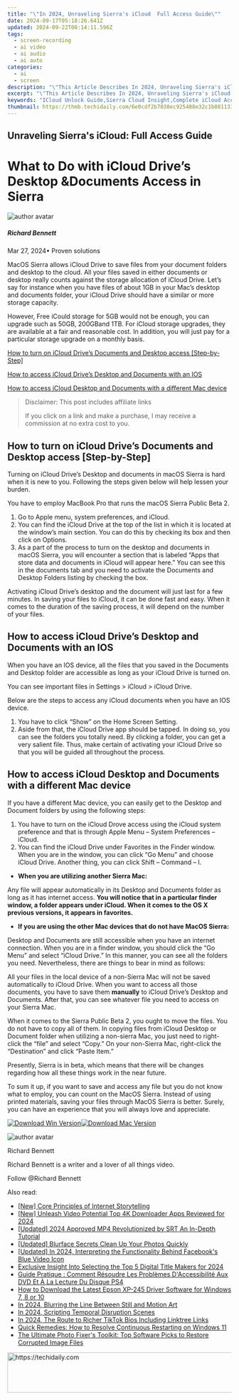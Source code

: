 ```yaml
---
title: "\"In 2024, Unraveling Sierra's iCloud  Full Access Guide\""
date: 2024-09-17T05:18:26.641Z
updated: 2024-09-22T08:14:11.596Z
tags: 
  - screen-recording
  - ai video
  - ai audio
  - ai auto
categories: 
  - ai
  - screen
description: "\"This Article Describes In 2024, Unraveling Sierra's iCloud: Full Access Guide\""
excerpt: "\"This Article Describes In 2024, Unraveling Sierra's iCloud: Full Access Guide\""
keywords: "ICloud Unlock Guide,Sierra Cloud Insight,Complete iCloud Access,Unveiled iCloud Secrets,Comprehensive iCloud Tools,Full iCloud Exploration,Mastering Sierra's iCloud"
thumbnail: https://thmb.techidaily.com/6e0cdf2b7038ec925488e32c1b0811331fe39479e79326e6be564a7361db8bbb.jpg
---
```


## Unraveling Sierra's iCloud: Full Access Guide

# What to Do with iCloud Drive’s Desktop &Documents Access in Sierra

![author avatar](https://images.wondershare.com/filmora/article-images/richard-bennett.jpg)

##### Richard Bennett

 Mar 27, 2024• Proven solutions

MacOS Sierra allows iCloud Drive to save files from your document folders and desktop to the cloud. All your files saved in either documents or desktop really counts against the storage allocation of iCloud Drive. Let’s say for instance when you have files of about 1GB in your Mac’s desktop and documents folder, your iCloud Drive should have a similar or more storage capacity.

However, Free iCould storage for 5GB would not be enough, you can upgrade such as 50GB, 200GBand 1TB. For iCloud storage upgrades, they are available at a fair and reasonable cost. In addition, you will just pay for a particular storage upgrade on a monthly basis.

[How to turn on iCloud Drive’s Documents and Desktop access \[Step-by-Step\]](#section1)

[How to access iCloud Drive’s Desktop and Documents with an IOS](#section2)

[How to access iCloud Desktop and Documents with a different Mac device](#section3)

>  Disclaimer: This post includes affiliate links
>
>  If you click on a link and make a purchase, I may receive a commission at no extra cost to you.
>

## How to turn on iCloud Drive’s Documents and Desktop access \[Step-by-Step\]

Turning on iCloud Drive’s Desktop and documents in macOS Sierra is hard when it is new to you. Following the steps given below will help lessen your burden.

You have to employ MacBook Pro that runs the macOS Sierra Public Beta 2.

1. Go to Apple menu, system preferences, and iCloud.
2. You can find the iCloud Drive at the top of the list in which it is located at the window’s main section. You can do this by checking its box and then click on Options.
3. As a part of the process to turn on the desktop and documents in macOS Sierra, you will encounter a section that is labeled “Apps that store data and documents in iCloud will appear here.” You can see this in the documents tab and you need to activate the Documents and Desktop Folders listing by checking the box.

Activating iCloud Drive’s desktop and the document will just last for a few minutes. In saving your files to iCloud, it can be done fast and easy. When it comes to the duration of the saving process, it will depend on the number of your files.

## How to access iCloud Drive’s Desktop and Documents with an IOS

When you have an IOS device, all the files that you saved in the Documents and Desktop folder are accessible as long as your iCloud Drive is turned on.

You can see important files in Settings > iCloud > iCloud Drive.

Below are the steps to access any iCloud documents when you have an IOS device.

1. You have to click “Show” on the Home Screen Setting.
2. Aside from that, the iCloud Drive app should be tapped. In doing so, you can see the folders you totally need. By clicking a folder, you can get a very salient file. Thus, make certain of activating your iCloud Drive so that you will be guided all throughout the process.

## How to access iCloud Desktop and Documents with a different Mac device

If you have a different Mac device, you can easily get to the Desktop and Document folders by using the following steps:

1. You have to turn on the iCloud Drove access using the iCloud system preference and that is through Apple Menu – System Preferences – iCloud.
2. You can find the iCloud Drive under Favorites in the Finder window. When you are in the window, you can click “Go Menu” and choose iCloud Drive. Another thing, you can click Shift – Command – I.

* **When you are utilizing another Sierra Mac:**

Any file will appear automatically in its Desktop and Documents folder as long as it has internet access. **You will notice that in a particular finder window, a folder appears under iCloud. When it comes to the OS X previous versions, it appears in favorites.**

* **If you are using the other Mac devices that do not have MacOS Sierra:**

Desktop and Documents are still accessible when you have an internet connection. When you are in a finder window, you should click the “Go Menu” and select “iCloud Drive.” In this manner, you can see all the folders you need. Nevertheless, there are things to bear in mind as follows:

All your files in the local device of a non-Sierra Mac will not be saved automatically to iCloud Drive. When you want to access all those documents, you have to save them **manually** to iCloud Drive’s Desktop and Documents. After that, you can see whatever file you need to access on your Sierra Mac.

When it comes to the Sierra Public Beta 2, you ought to move the files. You do not have to copy all of them. In copying files from iCloud Desktop or Document folder when utilizing a non-sierra Mac, you just need to right-click the “file” and select “Copy.” On your non-Sierra Mac, right-click the “Destination” and click “Paste Item.”

Presently, Sierra is in beta, which means that there will be changes regarding how all these things work in the near future.

To sum it up, if you want to save and access any file but you do not know what to employ, you can count on the MacOS Sierra. Instead of using printed materials, saving your files through MacOS Sierra is better. Surely, you can have an experience that you will always love and appreciate.

[![Download Win Version](https://images.wondershare.com/filmora/guide/download-btn-win.jpg)](https://tools.techidaily.com/wondershare/filmora/download/)[![Download Mac Version](https://images.wondershare.com/filmora/guide/download-btn-mac.jpg)](https://tools.techidaily.com/wondershare/filmora/download/)

![author avatar](https://images.wondershare.com/filmora/article-images/richard-bennett.jpg)

Richard Bennett

Richard Bennett is a writer and a lover of all things video.

Follow @Richard Bennett


<ins class="adsbygoogle"
     style="display:block"
     data-ad-format="autorelaxed"
     data-ad-client="ca-pub-7571918770474297"
     data-ad-slot="1223367746"></ins>



<ins class="adsbygoogle"
     style="display:block"
     data-ad-client="ca-pub-7571918770474297"
     data-ad-slot="8358498916"
     data-ad-format="auto"
     data-full-width-responsive="true"></ins>


<span class="atpl-alsoreadstyle">Also read:</span>
<div><ul>
<li><a href="https://fox-info.techidaily.com/new-core-principles-of-internet-storytelling/"><u>[New] Core Principles of Internet Storytelling</u></a></li>
<li><a href="https://fox-info.techidaily.com/new-unleash-video-potential-top-4k-downloader-apps-reviewed-for-2024/"><u>[New] Unleash Video Potential Top 4K Downloader Apps Reviewed for 2024</u></a></li>
<li><a href="https://fox-info.techidaily.com/updated-2024-approved-mp4-revolutionized-by-srt-an-in-depth-tutorial/"><u>[Updated] 2024 Approved MP4 Revolutionized by SRT An In-Depth Tutorial</u></a></li>
<li><a href="https://fox-info.techidaily.com/updated-blurface-secrets-clean-up-your-photos-quickly/"><u>[Updated] Blurface Secrets Clean Up Your Photos Quickly</u></a></li>
<li><a href="https://facebook-videos.techidaily.com/updated-in-2024-interpreting-the-functionality-behind-facebooks-blue-video-icon/"><u>[Updated] In 2024, Interpreting the Functionality Behind Facebook's Blue Video Icon</u></a></li>
<li><a href="https://fox-info.techidaily.com/exclusive-insight-into-selecting-the-top-5-digital-title-makers-for-2024/"><u>Exclusive Insight Into Selecting the Top 5 Digital Title Makers for 2024</u></a></li>
<li><a href="https://solve-outstanding.techidaily.com/guide-pratique-comment-resoudre-les-problemes-daccessibilite-aux-dvd-et-a-la-lecture-du-disque-ps4/"><u>Guide Pratique : Comment Résoudre Les Problèmes D'Accessibilité Aux DVD Et À La Lecture Du Disque PS4</u></a></li>
<li><a href="https://hardware-help.techidaily.com/how-to-download-the-latest-epson-xp-245-driver-software-for-windows-7-8-or-10/"><u>How to Download the Latest Epson XP-245 Driver Software for Windows 7, 8 or 10</u></a></li>
<li><a href="https://extra-lessons.techidaily.com/in-2024-blurring-the-line-between-still-and-motion-art/"><u>In 2024, Blurring the Line Between Still and Motion Art</u></a></li>
<li><a href="https://fox-helps.techidaily.com/in-2024-scripting-temporal-disruption-scenes/"><u>In 2024, Scripting Temporal Disruption Scenes</u></a></li>
<li><a href="https://fox-info.techidaily.com/in-2024-the-route-to-richer-tiktok-bios-including-linktree-links/"><u>In 2024, The Route to Richer TikTok Bios Including Linktree Links</u></a></li>
<li><a href="https://win-howtos.techidaily.com/quick-remedies-how-to-resolve-continuous-restarting-on-windows-11/"><u>Quick Remedies: How to Resolve Continuous Restarting on Windows 11</u></a></li>
<li><a href="https://data-safeguard.techidaily.com/the-ultimate-photo-fixers-toolkit-top-software-picks-to-restore-corrupted-image-files/"><u>The Ultimate Photo Fixer's Toolkit: Top Software Picks to Restore Corrupted Image Files</u></a></li>
</ul></div>

<!-- affiliate ads begin -->
<a href="https://aligracehair.sjv.io/c/5597632/1934188/19272" target="_top" id="1934188">
  <img src="//a.impactradius-go.com/display-ad/19272-1934188" border="0" alt="https://techidaily.com" width="728" height="90"/>
</a>
<img height="0" width="0" src="https://aligracehair.sjv.io/i/5597632/1934188/19272" style="position:absolute;visibility:hidden;" border="0" />
<!-- affiliate ads end -->

